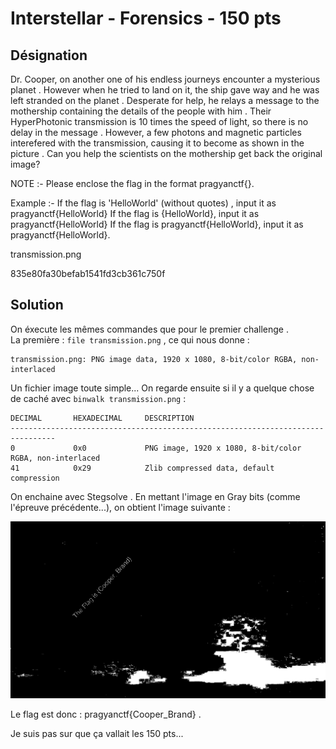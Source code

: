 # Interstellar - Forensics - 150 pts

## Désignation

Dr. Cooper, on another one of his endless journeys encounter a mysterious planet . However when he tried to land on it, the ship gave way and he was left stranded on the planet . Desperate for help, he relays a message to the mothership containing the details of the people with him . Their HyperPhotonic transmission is 10 times the speed of light, so there is no delay in the message . However, a few photons and magnetic particles interefered with the transmission, causing it to become as shown in the picture . Can you help the scientists on the mothership get back the original image?

NOTE :- Please enclose the flag in the format pragyanctf{<flag>}.

Example :- If the flag is 'HelloWorld' (without quotes) , input it as pragyanctf{HelloWorld}
If the flag is {HelloWorld}, input it as pragyanctf{HelloWorld}
If the flag is pragyanctf{HelloWorld}, input it as pragyanctf{HelloWorld}.

transmission.png

835e80fa30befab1541fd3cb361c750f

## Solution

On éxecute les mêmes commandes que pour le premier challenge .  
La première : `file transmission.png` , ce qui nous donne :

    transmission.png: PNG image data, 1920 x 1080, 8-bit/color RGBA, non-interlaced

Un fichier image toute simple... On regarde ensuite si il y a quelque chose de caché avec `binwalk transmission.png` :

    DECIMAL       HEXADECIMAL     DESCRIPTION
    --------------------------------------------------------------------------------
    0             0x0             PNG image, 1920 x 1080, 8-bit/color RGBA, non-interlaced
    41            0x29            Zlib compressed data, default compression

On enchaine avec Stegsolve . En mettant l'image en Gray bits (comme l'épreuve précédente...), on obtient l'image suivante :  

![flag_interstellar](flag_interstellar.png)

Le flag est donc : pragyanctf{Cooper_Brand} .

Je suis pas sur que ça vallait les 150 pts...
